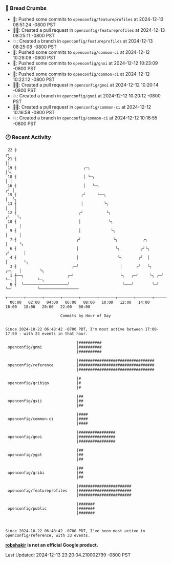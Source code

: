 ### 🍞 Bread Crumbs

 * 🚢: Pushed some commits to `openconfig/featureprofiles` at 2024-12-13 08:51:24 -0800 PST
 * ✍🏼: Created a pull request in `openconfig/featureprofiles` at 2024-12-13 08:25:11 -0800 PST
 * 💥: Created a branch in `openconfig/featureprofiles` at 2024-12-13 08:25:08 -0800 PST
 * 🚢: Pushed some commits to `openconfig/common-ci` at 2024-12-12 10:28:09 -0800 PST
 * 🚢: Pushed some commits to `openconfig/gnoi` at 2024-12-12 10:23:09 -0800 PST
 * 🚢: Pushed some commits to `openconfig/common-ci` at 2024-12-12 10:22:12 -0800 PST
 * ✍🏼: Created a pull request in `openconfig/gnoi` at 2024-12-12 10:20:14 -0800 PST
 * 💥: Created a branch in `openconfig/gnoi` at 2024-12-12 10:20:12 -0800 PST
 * ✍🏼: Created a pull request in `openconfig/common-ci` at 2024-12-12 10:16:58 -0800 PST
 * 💥: Created a branch in `openconfig/common-ci` at 2024-12-12 10:16:55 -0800 PST

### 🕘 Recent Activity
```
 22 ┼                                                                        ╭╮
 21 ┤                                                                        ││
 19 ┤                             ╭─╮                                        │╰╮
 18 ┤                             │ ╰─╮                                      │ │
 16 ┤                             │   ╰─╮                                   ╭╯ │
 15 ┤                            ╭╯     ╰──╮                                │  ╰╮
 13 ┤                            │         ╰╮                               │   │
 12 ┤                           ╭╯          ╰╮                             ╭╯   ╰╮
 10 ┤                           │            ╰╮                            │     │
  9 ┤                           │             ╰╮                           │     │
  7 ┤                          ╭╯              ╰╮           ╭╮             │     ╰╮
  6 ┤                          │                ╰╮         ╭╯╰╮           ╭╯      │
  4 ┤                          │                 ╰╮       ╭╯  │           │       ╰╮
  3 ┤                        ╭─╯                  │      ╭╯   ╰╮    ╭─╮   │        ╰╮
  1 ┼──╮                   ╭─╯                    ╰╮   ╭─╯     ╰╮ ╭─╯ ╰─╮ │         ╰─╮
  0 ┤  ╰───────────────────╯                       ╰───╯        ╰─╯     ╰─╯           ╰─────────────────
    +───────+───────+───────+───────+───────+───────+───────+───────+───────+───────+───────+───────+────
  00:00   02:00   04:00   06:00   08:00   10:00   12:00   14:00   16:00   18:00   20:00   22:00   00:00   

						Commits by Hour of Day


Since 2024-10-22 06:48:42 -0700 PDT, I'm most active between 17:00-17:59 - with 23 events in that hour.

```



```
                               |##########
 openconfig/gnmi               |##########
                               |##########

                               |#################################
 openconfig/reference          |#################################
                               |#################################

                               |#
 openconfig/gribigo            |#
                               |#

                               |##
 openconfig/gsii               |##
                               |##

                               |####
 openconfig/common-ci          |####
                               |####

                               |################
 openconfig/gnoi               |################
                               |################

                               |##
 openconfig/ygot               |##
                               |##

                               |##
 openconfig/gribi              |##
                               |##

                               |#######################
 openconfig/featureprofiles    |#######################
                               |#######################

                               |#######
 openconfig/public             |#######
                               |#######



Since 2024-10-22 06:48:42 -0700 PDT, I've been most active in openconfig/reference, with 33 events.

```
**[robshakir](mailto:robjs@google.com) is not an official Google product.**  


Last Updated: 2024-12-13 23:20:04.210002799 -0800 PST
